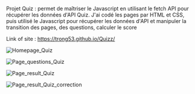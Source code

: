 Projet Quiz : permet de maîtriser le Javascript en utilisant le fetch API pour récupérer les données d'API Quiz. J'ai codé les pages par HTML et CSS, puis utilisé le Javascript pour récupérer les données d'API et manipuler la transition des pages, des questions, calculer le score

Link of site :    https://trong53.github.io/Quizz/

![Homepage_Quiz](https://user-images.githubusercontent.com/107623849/201927695-e3bd27bc-e9c0-498f-89d8-4bdb2b4b91cb.jpg)

![Page_questions_Quiz](https://user-images.githubusercontent.com/107623849/201927747-3ff45952-64da-414f-87a8-3ab4b80e78e0.jpg)

![Page_result_Quiz](https://user-images.githubusercontent.com/107623849/201927774-a6592e66-cda2-4f32-b545-4a543de4aa5e.jpg)

![Page_result_Quiz_correction](https://user-images.githubusercontent.com/107623849/201927801-3a28d084-dd8f-474d-af66-c4fd43add9ae.jpg)




